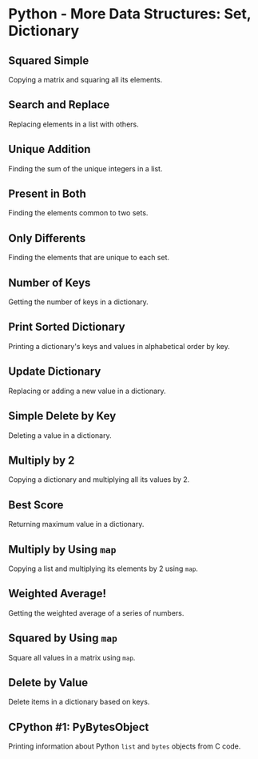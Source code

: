 # Python - More Data Structures: Set, Dictionary

## Squared Simple
Copying a matrix and squaring all its elements.

## Search and Replace
Replacing elements in a list with others.

## Unique Addition
Finding the sum of the unique integers in a list.

## Present in Both
Finding the elements common to two sets.

## Only Differents
Finding the elements that are unique to each set.

## Number of Keys
Getting the number of keys in a dictionary.

## Print Sorted Dictionary
Printing a dictionary's keys and values in alphabetical order by key.

## Update Dictionary
Replacing or adding a new value in a dictionary.

## Simple Delete by Key
Deleting a value in a dictionary.

## Multiply by 2
Copying a dictionary and multiplying all its values by 2.

## Best Score
Returning maximum value in a dictionary.

## Multiply by Using `map`
Copying a list and multiplying its elements by 2 using `map`.

## Weighted Average!
Getting the weighted average of a series of numbers.

## Squared by Using `map`
Square all values in a matrix using `map`.

## Delete by Value
Delete items in a dictionary based on keys.

## CPython #1: PyBytesObject
Printing information about Python `list` and `bytes` objects from C code.
